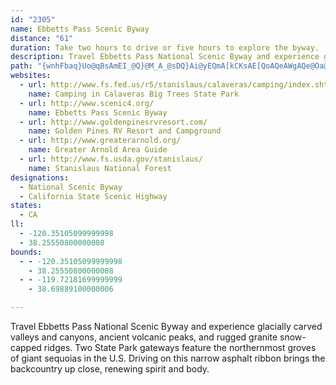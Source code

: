 ```yaml
---
id: "2305"
name: Ebbetts Pass Scenic Byway
distance: "61"
duration: Take two hours to drive or five hours to explore the byway.
description: Travel Ebbetts Pass National Scenic Byway and experience glacially carved valleys and canyons, ancient volcanic peaks, and rugged granite snow-capped ridges. Two State Park gateways feature the northernmost groves of giant sequoias in the U.S. Driving on this narrow asphalt ribbon brings the backcountry up close, renewing spirit and body.
path: "{wnhFbaq}Uo@qBsAmEI_@Q}@M_A_@sDQ}Ai@yEQmA[kCKsAE[QoAQeAWgAQe@Oa@[m@KSaAaBw@iAs@gAUYk@_AsBwCW_@i@w@Q[U]}@yA_AqAW[kBoCm@y@o@u@[[u@o@oBsAyAaAYS[S[Wq@s@UYW_@OYa@}@Qg@{AcEe@iAuAaCoAkAYU{@c@sBq@{A][MWQSOSYMUYwAI_@O[Q]s@_Ak@g@MQGYIeAG}@MsBCu@@[F[f@}ARk@Vw@Ri@Fo@Bc@AYGYKUq@_AaAoAMSEKCQ@YJqA@[?UEe@EUI]c@aBMa@KUSYWU[G_@CSESISQQOMSw@_B[c@wCwBo@i@k@g@o@c@o@]]Mi@a@SSOUM[KYI[EYI_AEgAC[Ei@Io@Ys@s@iBQg@Eo@Fy@Jk@?WEYe@mBKu@Eo@EeAEqAOaBDs@?o@?uAHiBOgDu@{B}B{Bu@g@SK]Mg@MOC[AY@q@Fg@LiA`@sA|@OJ_@RKDKFu@R[D[@W?[C]I[M[OSOMQU_@_AmBgAcCs@{Ak@oAk@gAy@iBQc@yAwCc@{@qA_C_DiE_@m@i@w@i@q@g@u@yAoBs@}@oAuAmAmAoAeAk@c@k@_@gAi@y@_@y@c@aCiAgD_BqEs@eAYiAq@iAsAiA_CYsASiF@yECq@Ci@Em@MmAQyAqAgJe@oD_A{F}CsMi@_AWY]SyB}@cBu@o@]YQWSWYQWU_@e@eASi@i@wBMc@a@wAQi@_BeGc@uAUg@S[W[][W]aEsEoDsGeBwCaAwAuAcAc@Ku@IgB@yDp@}CJmGk@cCe@cAIeACYDaAT]P}BrBsBvAk@XqA^UDc@@_@Aa@C]E_@K]KSKe@[iAiAcD}F{AiDiAmDiAyEGSCOqEmQk@yB]cBUyASaBM}EK}ASuAYsAa@gAcAgBiAaByAkAy@e@i@UgA_@mLyDe@Ou@YeBs@OE{Am@w@c@]OoAg@[M_Aw@kAkBa@w@_@iA_@gBOkB?oBPqDrAiLTeD@m@@gBEkCSaCu@eF_@uAy@}Bg@mAgAyBmBmDWg@Ui@aPoZcBaD]o@iYyi@sBaFwJqZ_DmH{DsGqIcL}H_LaBoCe@qA_@uAUgCAo@Am@TsDPuAZyAXmBJqBE{AUsBc@}AWo@a@u@_@a@m@g@a@Ye@Su@Ua@Ga@Ec@EgLSWAi@AsAKk@I]MmCw@m@WaB{@iAq@mDyAiCo@qF}@gAY{Bw@eAg@iAs@_Ak@[Q[S}@]a@K_AQwABYDWDeAZ{AdAsCxCq@b@]P}@R_AN_B?}@Oy@Y_Ag@w@q@aAyAs@mBuAiEMc@y@_Ca@qAuBkGm@sBi@wA_AkDm@gC_AkGSiA[{@c@y@U_@QS[YWSYS]O_@K]Io@G]AaBAUCm@Gs@OSIqAk@_BmASQi@a@y@m@mAu@cFsBmAs@{@eAu@sAoA{Fk@aCcCkGsCcG_AwAkAiAYSsB_Ac@OuCc@iBKgAK_@Ku@]g@][_@]i@KUwA}Ek@mBS_@UYq@m@{@_@_AMmHGeDGe@C[E}@Qu@Ws@]YQuAsAiAkBw@sB{@oE_@iAaAmAeAk@_BOcAHeAb@wGtDwA\\{@?y@Qw@a@s@y@y@sAg@o@m@i@aAg@e@McAWm@SWSo@k@QUo@m@WSs@e@[K]G]AaHJQ@qBBi@Ak@Gg@K[Ms@k@UYYe@Uq@Mg@O{A^gLEeBGw@K{@e@yAe@eAW[U]W_@W]W]Qc@c@iA[uAIuADaMEgBYkBYgA_AyBiAyA}CsCcByB_AmBwEgM}@gBq@}@w@u@}I{GgDeDoBqCqHwL_CkDmAoAsCyBgCkAsFgBgAc@]Q_@Wi@c@_@_@_@e@c@o@Wo@IWOg@Ke@Ko@Gi@Ek@OeF?{A?m@Bm@Dm@Fs@Fm@nDaUDg@Fo@Bi@@i@Aa@Aa@A[Go@M}@Oq@Uu@{A_EQe@YqAIm@Ei@Eo@?i@@o@Bk@Fk@Hm@Jg@dAeEXmAFm@Da@Bk@@u@?i@GeAGi@Gg@Mo@Oe@a@eAcA_BuAmAaAe@aASyF]c@Ic@K_@Oc@U[U_@[YYQUGGYc@Uc@Sc@sEqNg@mBQuB?eCfAcJBk@@o@Ak@Cm@Ck@k@cFK_B?{AXeCbAoE^yBJaCIeCq@kDsEiPi@gCImCHmJIeCmDwXyF}p@aDeUOqF?uROgCo@sDkFcNc@}Ag@uCaCkSg@eC{@yBo@kA{OqSmBaBsAu@gOuEsBe@sBMcGXmBQiA[kI{DoBw@sBSeF?kBc@_M{EcEy@gESqBYgA]{AgAmAaBs@_B{FcTsA_EkB_E{HkMy@sBi@sCSeDA{KEmCi@wCcAgCeAsAs@o@{LcH}EgDiBcBiPoRgAeAaBqAwBmAaIyCyAaAm@q@kBuCgAsD}Mo}@[uDg@qYw@wDu@eB_CoCiAk@aDy@iD_@iDm@qFmB{M_GcDgCcAkA_RiXyA{AcAs@eAk@}C_Aia@}KqBwAwAiBo@sB]iDB}ATeBx@eCpIgP|CgHnCkIlAyHnA_CHe@HiDEwH@eREkAY_Co@mBw@yA_CsCgDyEeBmC[s@M_@?a@B_E]_C?s@Bs@h@_CCsASsA}EaQcDcJ_BkAu@mA}AsD]e@uAeAcCgCcDuCsFaHg@c@uB[eAe@i@RMrDl@lDCl@KLmDH}ANeAAa@Mm@i@ISIy@DoF_@_E?q@eA{F]_Ao@y@sFuDYq@?k@T[xCm@z@YPYX_DdBoKBc@YyA_@mF?qM_@sDg@sIFsAJ}@Zm@fCuCRi@N}ADwCl@_C?g@Qw@q@{@g@yA[g@}@k@eBYuAy@wAmA[eB]m@kAe@{A_AaAqAmCy@m@YuBaBkCmAkLqDiCuCeAcBa@aAkBcG[q@iAsAgDyCwAaBgAyBmDyNgAiHyBgK[_Ai@eAmAeAu@aDiBaFMqAI{Be@_DYy@e@{@sAkBu@s@mCaB}AcC_DaDaEiF[q@eBsFcJ{PcDcIoBmGaDaGKo@_@uE_@kCCiABmBh@_IZaBrBwDl@oBnBsIHs@?m@ScCUoAyAyFGq@JuCaBgIUkB}AmIyBiIUeC}BuICe@V_BTi@n@q@Zy@B_AKk@Se@_A_A}@YcA\\uA`AYHwC]eBAiCs@iA}@wFsGwAgAkAuC_AeAc@EcBDiBRI]XyAB_APu@b@k@Ha@O_@mB_B?_@vB_@pBKLKH_@Mg@_@y@iFaGkDuCuBkAyCgCmDNw@GuCsBo@QmBB_C^wFxBwE|Jk@dCm@`AY|BSb@i@n@_BlAu@fAYP_AXY?]Kq@mAMe@UyDYg@YWYGo@D}C^i@Ke@s@e@gBS_@}@}@OyAy@yBiCmFk@{BQ{Ck@u[UgB_A{D_AwBmAgBgEsEeBeCy@aCqGoSiA{CEeMiBqMCsAb@eE`@eAp@_A~CuCl@kAJy@UgBSm@[]mE{@wBkAeBuAc@u@iAuDgEuPy@uHOk@}AmDuDoLeA_GS{BNmBaAsFA_@NeCIuCUcBEuCm@aGQqFCcANeCIgEIc@sAsCiBiCkBeCqBsA_DgJ_CmCYeAAm@Fk@^u@f@]z@MdAd@|CfC~@FlA{@bBuB`@}@Ne@Lc@@KJs@LmETsFNkBJYFQPw@Bm@@q@EuAFqBFcBDy@J{BRiCh@gG~@yG`@qBCqA@qA`@aCR}Ah@aCPcAHu@TaARcAJ_BF}AL}AJ}@PkALqADeC@u@Iq@?{@Dq@By@Be@`@gBjAkFfCuH^aBnAkClAuLvBmMTm@TyBF{@Q_J[{BDmDh@kD?yBSeCQ_@aCcB}@uAu@o@[QmCKYOeAeDyCgHqCgD_Ay@mBeA[E}@FsBj@yABiDe@wGSkC@g@Fy@j@mAlAu@d@q@Jq@MgBqAo@SyEg@eA@k@JcCfBmFd@aAEiNiF_Aq@[a@qBkD{AgBiHkDoDsCwEyAwBKe@^o@|@}@lCy@fHU`AuAvDi@f@w@Py@O{C{BsGmCoCwAi@A_@Fe@j@K`@_@v@}@XkBHq@N{@DkFq@_DA}@Jy@ZoBfBgAp@eA^cAJq@Es@Si@_@}BaE_AeCEo@Aa@Co@Gu@Ai@@eBQgBa@mBaBcDgAyA_AuBOy@As@TeF?gAVeCBuAS][MwFWuCi@a@O{AAmAi@_A{AYy@U{@G}DKg@s@{AIi@MQa@YO[[mLH_AnCi@vBy@nDq@lAm@~BqCHg@ISc@Lu@x@u@`@i@JcCAaBq@mEd@sCLuCjAi@^kAfB}@r@i@fBs@vAURYJ_@G}@k@uByBSgBHo@TMf@AhB^f@CzBe@ZoAPeDPy@XY^K`@?~CLv@[pAy@`CmC`@WxBk@LSCYMQeABcE`AcC\\cCXcC?_@YS]IiANcDe@qGO_@_@QYPIb@BnAG`AQx@cBfAc@H[Em@c@iDsDiB_AiBiBa@?eF~@}AOq@[mBgBiIqLeBuBu@_Bc@gBiCgIo@qAkIkJgRoYqR{VgDuHoB{CcAy@yAw@oNoEqGqF_A_As@aAs@{ASoAGgAl@mDbC{FJg@EYIWo@s@wDkDaF{F}AwAc@i@cAyAmCwFo@sB_@s@sAaAISEe@bAkCDm@Ey@Ig@m@sAgAkAs@eAkAaAEYBkCT{CCe@Gk@wAuEi@eCUmDyAeJi@wEc@s@a@]}Ak@UUo@kDGs@Bm@OeBsAaF[y@mCsD_@s@Ow@IyAS{Au@eDc@y@eBkBYu@y@aEmAcCe@gB_AyA_@yAc@kAgE}DiBwBs@kAQs@wB{Bi@yCeB{EcAaBo@k@mAq@Wk@WoAYc@_@_@e@MeBKiGDeEPgFeAsBRcCj@iADkCd@kBSmBk@sAMoAFmGjBoBFsAGcAKo@Si@k@_@y@cAsDi@eAiAg@s@CiAHiBZ_Aj@yExE]f@_@pAo@zDc@pAyEbJgBpCu@`@w@Lu@Ku@a@gAyAy@qAeA{CuAcGg@w@s@k@o@Oq@?wDhA_BRk@?gBa@}DaCcAW_B?cAXmB~Bk@Rm@?mCoAiBCoAl@sAdCOj@yA`B}@\\cGrAy@f@iALeABsCwAqAUoH|A{Av@wGzIiAd@{@?}@MkCsBm@W}@Eq@PsCzAsAvAYn@}@jFi@fAkBpBeMbLkMdHi@j@Yb@kBdG_ChIsElIwAlHg@dB_BxDc@zA_@`D?bAd@nKBzDIxAq@pD{A~CgL|N}AlAy@^}E~@sJzC_I~Cu@p@wCvFu@x@cAv@s@pA_@zAIx@AdAXhF?jEYxCm@nE?nAr@dJ@pAUzCUjA{A~B}AjAmDfBwAXoDVcB\\}EhCwDzAaPjEy@r@m@~@_@zABfBVvAj@~@f@d@|@ZhEpAvAJrC]~AFnAhAfBlD~ArAn@z@h@vCO~O_@dBa@r@w@~@sCbC"
websites:
  - url: http://www.fs.fed.us/r5/stanislaus/calaveras/camping/index.shtml
    name: Camping in Calaveras Big Trees State Park
  - url: http://www.scenic4.org/
    name: Ebbetts Pass Scenic Byway
  - url: http://www.goldenpinesrvresort.com/
    name: Golden Pines RV Resort and Campground
  - url: http://www.greaterarnold.org/
    name: Greater Arnold Area Guide
  - url: http://www.fs.usda.gov/stanislaus/
    name: Stanislaus National Forest
designations:
  - National Scenic Byway
  - California State Scenic Highway
states:
  - CA
ll:
  - -120.35105099999998
  - 38.25550800000008
bounds:
  - - -120.35105099999998
    - 38.25550800000008
  - - -119.72181699999999
    - 38.69889100000006

---
```


Travel Ebbetts Pass National Scenic Byway and experience glacially carved valleys and canyons, ancient volcanic peaks, and rugged granite snow-capped ridges. Two State Park gateways feature the northernmost groves of giant sequoias in the U.S. Driving on this narrow asphalt ribbon brings the backcountry up close, renewing spirit and body.
